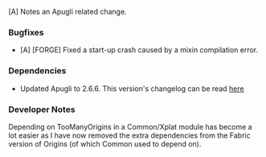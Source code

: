 [A] Notes an Apugli related change.

### Bugfixes
- [A] [FORGE] Fixed a start-up crash caused by a mixin compilation error.

### Dependencies
- Updated Apugli to 2.6.6. This version's changelog can be read [here](https://github.com/MerchantPug/apugli/releases/tag/2.6.6%2B1.20.1)

### Developer Notes
Depending on TooManyOrigins in a Common/Xplat module has become a lot easier as I have now removed the extra dependencies from the Fabric version of Origins (of which Common used to depend on).